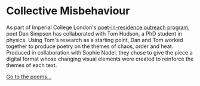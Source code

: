 # Collective Misbehaviour

As part of Imperial College London's [poet-in-residence outreach program](https://www.dansimpsonpoet.co.uk/imperial-college-verse-research), poet Dan Simpson has collaborated with Tom Hodson, a PhD student in physics. Using Tom&apos;s research as a starting point, Dan and Tom worked together to produce poetry on the themes of chaos, order and heat. Produced in collaboration with Sophie Nadel, they chose to give the piece a digital format whose changing visual elements were created to reinforce the themes of each text.

[Go to the poems...](https://tomhodson.github.io/PoemProject/)
